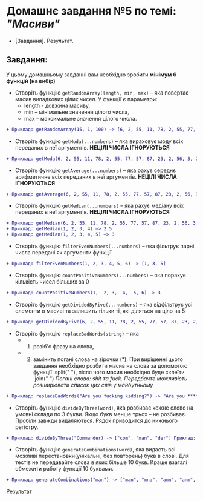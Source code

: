# Домашнє завдання №5 по темі: *"Масиви"*

+ [Завдання].
Результат.
## Завдання: 
У цьому домашньому завданні вам необхідно зробити **мінімум 6 функцій (на вибір)**

- Створіть функцію `getRandomArray(length, min, max)` – яка повертає масив випадкових цілих чисел. У функції є параметри: 
  - length - довжина масиву, 
  - min – мінімальне значення цілого числа, 
  - max – максимальне значення цілого числа. 
```diff
+ Приклад: getRandomArray(15, 1, 100) –> [6, 2, 55, 11, 78, 2, 55, 77, 57, 87, 23, 2, 56, 3, 2]
```
- Створіть функцію `getModa(...numbers)` – яка вираховує моду всіх переданих в неї аргументів. **НЕЦІЛІ ЧИСЛА ІГНОРУЮТЬСЯ**
```diff
+ Приклад: getModa(6, 2, 55, 11, 78, 2, 55, 77, 57, 87, 23, 2, 56, 3, 2) –> 2
```
- Створіть функцію `getAverage(...numbers)` – яка рахує середнє арифметичне всіх переданих в неї аргументів. **НЕЦІЛІ ЧИСЛА ІГНОРУЮТЬСЯ**
```diff
+ Приклад: getAverage(6, 2, 55, 11, 78, 2, 55, 77, 57, 87, 23, 2, 56, 3, 2) –> 34.4
```
- Створіть функцію `getMedian(...numbers)` – яка рахує медіану всіх переданих в неї аргументів. **НЕЦІЛІ ЧИСЛА ІГНОРУЮТЬСЯ**
```diff
+ Приклад: getMedian(6, 2, 55, 11, 78, 2, 55, 77, 57, 87, 23, 2, 56, 3, 2) –> 23 
+ Приклад: getMedian(1, 2, 3, 4) –> 2.5 
+ Приклад: getMedian(1, 2, 3, 4, 5) –> 3
```
- Створіть функцію `filterEvenNumbers(...numbers)` – яка фільтрує парні числа передані як аргументи функції
```diff
+ Приклад: filterEvenNumbers(1, 2, 3, 4, 5, 6) -> [1, 3, 5]
```
- Створіть функцію `countPositiveNumbers(...numbers)` – яка порахує кількість чисел більших за 0
```diff
+ Приклад: countPositiveNumbers(1, -2, 3, -4, -5, 6) -> 3
```
- Створіть функцію `getDividedByFive(...numbers)` – яка відфільтрує усі елементи в масиві та залишить тільки ті, які діляться на ціло на 5
```diff
+ Приклад: getDividedByFive(6, 2, 55, 11, 78, 2, 55, 77, 57, 87, 23, 2, 56, 3, 2) -> [55, 55]
```
- Створіть функцію `replaceBadWords(string)` – яка 
  - 1) розіб'є фразу на слова, 
  - 2) замінить погані слова на зірочки (*). При вирішенні цього завдання необхідно розбити масив на слова за допомогою функції .split(" "), після чого масив необхідно буде склеїти .join(" ") *Погані слова: shit та fuck. Передбачте можливість розширювати список цих слів у майбутньому.*
```diff
+ Приклад: replaceBadWords("Are you fucking kidding?") -> "Are you ****ing kidding?" Приклад: replaceBadWords("Holy shit!") -> "Holy ****!" Приклад: replaceBadWords("It's bullshit!") -> "It's bull****!"
```
- Створіть функцію `divideByThree(word)`, яка розбиває кожне слово на умовні склади по 3 букви. Якщо букв менше трьох – не розбиває. Пробіли завжди видаляються. Рядок приводится до нижнього регістру. 
```diff  
+ Приклад: divideByThree("Commander) -> ["com", "man", "der"] Приклад: divideByThree("live") -> ["liv", "e"]
```
- Створіть функцію `generateCombinations(word)`, яка видасть всі можливі перестановки(унікальні, без повторень) букв в слові. Для тестів не передавайте слова в яких більше 10 букв. Краще взагалі обмежити работу функції 10 буквами. 
```diff 
+ Приклад: generateCombinations("man") -> ["man", "mna", "amn", "anm", "nam", "nma"] Приклад: generateCombinations("ol") -> ["ol", "lo"]
```
[Результат](https://danadovzh.github.io/Cursor_Education/Front-end.%20Advanced/HW5-Arrays-Methodos/index.html)